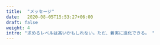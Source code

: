 ```yaml
---
title:  "メッセージ"
date:   2020-08-05T15:53:27+06:00
draft: false
weight: 4
intro: "求めるレベルは高いかもしれない。ただ、着実に進化できる。 "
---
```

